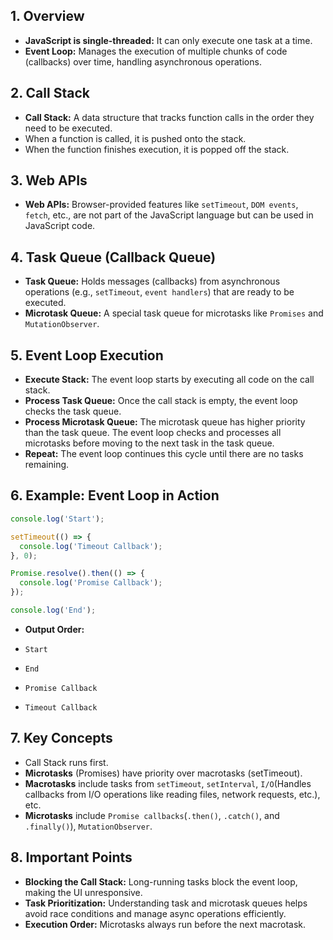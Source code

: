 ## 1. Overview
* **JavaScript is single-threaded:** It can only execute one task at a time.
* **Event Loop:** Manages the execution of multiple chunks of code (callbacks) over time, handling asynchronous operations.

## 2. Call Stack
* **Call Stack:** A data structure that tracks function calls in the order they need to be executed.
* When a function is called, it is pushed onto the stack.
* When the function finishes execution, it is popped off the stack.

## 3. Web APIs
* **Web APIs:** Browser-provided features like `setTimeout`, `DOM events`, `fetch`, etc., are not part of the JavaScript language but can be used in JavaScript code.

## 4. Task Queue (Callback Queue)
* **Task Queue:** Holds messages (callbacks) from asynchronous operations (e.g., `setTimeout`, `event handlers`) that are ready to be executed.
* **Microtask Queue:** A special task queue for microtasks like `Promises` and `MutationObserver`.

## 5. Event Loop Execution
* **Execute Stack:** The event loop starts by executing all code on the call stack.
* **Process Task Queue:** Once the call stack is empty, the event loop checks the task queue.
* **Process Microtask Queue:** The microtask queue has higher priority than the task queue. The event loop checks and processes all microtasks before moving to the next task in the task queue.
* **Repeat:** The event loop continues this cycle until there are no tasks remaining.

## 6. Example: Event Loop in Action
```javascript
console.log('Start');

setTimeout(() => {
  console.log('Timeout Callback');
}, 0);

Promise.resolve().then(() => {
  console.log('Promise Callback');
});

console.log('End');
```
* **Output Order:**

* `Start`
* `End`
* `Promise Callback`
* `Timeout Callback`

## 7. Key Concepts
* Call Stack runs first.
* **Microtasks** (Promises) have priority over macrotasks (setTimeout).
* **Macrotasks** include tasks from `setTimeout`, `setInterval`, `I/O`(Handles callbacks from I/O operations like reading files, network requests, etc.), etc.
* **Microtasks** include `Promise callbacks`(`.then()`, `.catch()`, and `.finally()`), `MutationObserver`.
  
## 8. Important Points
* **Blocking the Call Stack:** Long-running tasks block the event loop, making the UI unresponsive.
* **Task Prioritization:** Understanding task and microtask queues helps avoid race conditions and manage async operations efficiently.
* **Execution Order:** Microtasks always run before the next macrotask.
